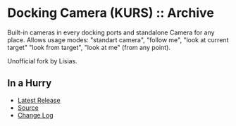 # Docking Camera (KURS) :: Archive

Built-in cameras in every docking ports and standalone Camera for any place. Allows usage modes: "standart camera", "follow me", "look at current target" "look from target", "look at me" (from any point).

Unofficial fork by Lisias.


## In a Hurry

* [Latest Release](https://github.com/net-lisias-kspu/DockingCamera/releases)
* [Source](https://github.com/net-lisias-kspu/DockingCamera)
* [Change Log](./CHANGE_LOG.md)
